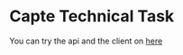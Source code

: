 # Capte Technical Task

You can try the api and the client on [here](https://traffic-lights-csornyei.herokuapp.com/)